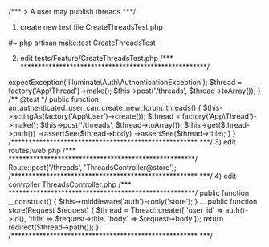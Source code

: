 /*** > A user may publish threads ***/
1) create new test file CreateThreadsTest.php

#~ php artisan make:test CreateThreadsTest

2) edit tests/Feature/CreateThreadsTest.php
/*** *****************************************************/
<?php

namespace Tests\Feature;

use Tests\TestCase;
use Illuminate\Foundation\Testing\DatabaseMigrations;

class CreateThreadsTest extends TestCase
{
    use DatabaseMigrations;

    /** @test */
    public function guests_may_not_create_threads()
    {
        $this->expectException('Illuminate\Auth\AuthenticationException');
        
        $thread = factory('App\Thread')->make();

        $this->post('/threads', $thread->toArray());
    }
    
    /** @test */
    public function an_authenticated_user_can_create_new_forum_threads()
    {
        $this->actingAs(factory('App\User')->create());
        
        $thread = factory('App\Thread')->make();

        $this->post('/threads', $thread->toArray());

        $this->get($thread->path())
            ->assertSee($thread->body)
            ->assertSee($thread->title);
    }
}
/***************************************************** ***/

3) edit routes/web.php
/*** *****************************************************/
    Route::post('/threads', 'ThreadsController@store');

/***************************************************** ***/

4) edit controller ThreadsController.php
/*** *****************************************************/
public function __construct()
{
    $this->middleware('auth')->only('store');
}
...
public function store(Request $request)
{
    $thread = Thread::create([
        'user_id' => auth()->id(),
        'title' => $request->title,
        'body' => $request->body
    ]);
    return redirect($thread->path());
}

/***************************************************** ***/